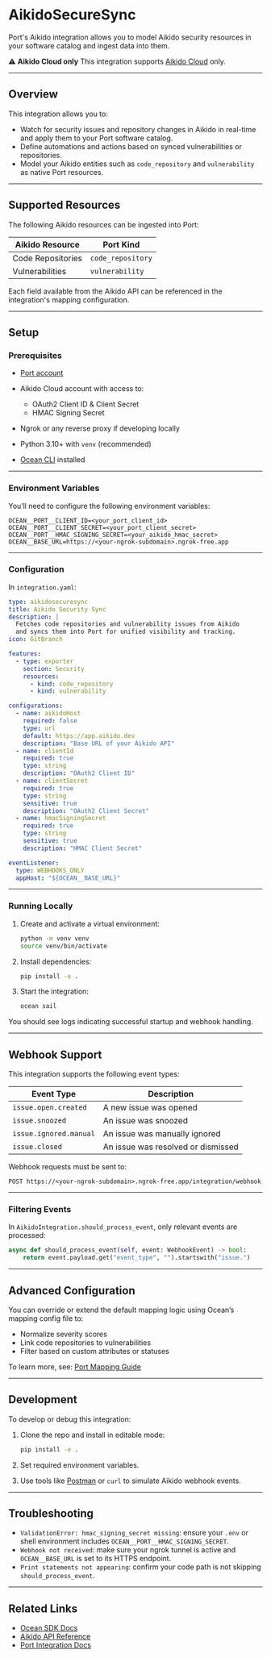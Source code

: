 # AikidoSecureSync

Port's Aikido integration allows you to model Aikido security resources in your software catalog and ingest data into them.

⚠️ **Aikido Cloud only**
This integration supports [Aikido Cloud](https://app.aikido.dev) only.

---

## Overview

This integration allows you to:

* Watch for security issues and repository changes in Aikido in real-time and apply them to your Port software catalog.
* Define automations and actions based on synced vulnerabilities or repositories.
* Model your Aikido entities such as `code_repository` and `vulnerability` as native Port resources.

---

## Supported Resources

The following Aikido resources can be ingested into Port:

| Aikido Resource   | Port Kind         |
| ----------------- | ----------------- |
| Code Repositories | `code_repository` |
| Vulnerabilities   | `vulnerability`   |

Each field available from the Aikido API can be referenced in the integration's mapping configuration.

---

## Setup

### Prerequisites

* [Port account](https://app.port.io)
* Aikido Cloud account with access to:

  * OAuth2 Client ID & Client Secret
  * HMAC Signing Secret
* Ngrok or any reverse proxy if developing locally
* Python 3.10+ with `venv` (recommended)
* [Ocean CLI](https://ocean.getport.io/install-ocean/) installed

---

### Environment Variables

You’ll need to configure the following environment variables:

```env
OCEAN__PORT__CLIENT_ID=<your_port_client_id>
OCEAN__PORT__CLIENT_SECRET=<your_port_client_secret>
OCEAN__PORT__HMAC_SIGNING_SECRET=<your_aikido_hmac_secret>
OCEAN__BASE_URL=https://<your-ngrok-subdomain>.ngrok-free.app
```

---

### Configuration

In `integration.yaml`:

```yaml
type: aikidosecuresync
title: Aikido Security Sync
description: |
  Fetches code repositories and vulnerability issues from Aikido
  and syncs them into Port for unified visibility and tracking.
icon: GitBranch

features:
  - type: exporter
    section: Security
    resources:
      - kind: code_repository
      - kind: vulnerability

configurations:
  - name: aikidoHost
    required: false
    type: url
    default: https://app.aikido.dev
    description: "Base URL of your Aikido API"
  - name: clientId
    required: true
    type: string
    description: "OAuth2 Client ID"
  - name: clientSecret
    required: true
    type: string
    sensitive: true
    description: "OAuth2 Client Secret"
  - name: hmacSigningSecret
    required: true
    type: string
    sensitive: true
    description: "HMAC Client Secret"

eventListener:
  type: WEBHOOKS_ONLY
  appHost: "${OCEAN__BASE_URL}"
```

---

### Running Locally

1. Create and activate a virtual environment:

   ```bash
   python -m venv venv
   source venv/bin/activate
   ```

2. Install dependencies:

   ```bash
   pip install -e .
   ```

3. Start the integration:

   ```bash
   ocean sail
   ```

You should see logs indicating successful startup and webhook handling.

---

## Webhook Support

This integration supports the following event types:

| Event Type             | Description                        |
| ---------------------- | ---------------------------------- |
| `issue.open.created`   | A new issue was opened             |
| `issue.snoozed`        | An issue was snoozed               |
| `issue.ignored.manual` | An issue was manually ignored      |
| `issue.closed`         | An issue was resolved or dismissed |

Webhook requests must be sent to:

```
POST https://<your-ngrok-subdomain>.ngrok-free.app/integration/webhook
```

---

### Filtering Events

In `AikidoIntegration.should_process_event`, only relevant events are processed:

```python
async def should_process_event(self, event: WebhookEvent) -> bool:
    return event.payload.get("event_type", "").startswith("issue.")
```

---

## Advanced Configuration

You can override or extend the default mapping logic using Ocean’s mapping config file to:

* Normalize severity scores
* Link code repositories to vulnerabilities
* Filter based on custom attributes or statuses

To learn more, see: [Port Mapping Guide](https://docs.port.io/build-your-software-catalog/sync-data-to-catalog/#mapping)

---

## Development

To develop or debug this integration:

1. Clone the repo and install in editable mode:

   ```bash
   pip install -e .
   ```

2. Set required environment variables.

3. Use tools like [Postman](https://www.postman.com/) or `curl` to simulate Aikido webhook events.

---

## Troubleshooting

* `ValidationError: hmac_signing_secret missing`: ensure your `.env` or shell environment includes `OCEAN__PORT__HMAC_SIGNING_SECRET`.
* `Webhook not received`: make sure your ngrok tunnel is active and `OCEAN__BASE_URL` is set to its HTTPS endpoint.
* `Print statements not appearing`: confirm your code path is not skipping `should_process_event`.

---

## Related Links

* [Ocean SDK Docs](https://ocean.getport.io)
* [Aikido API Reference](https://docs.aikido.dev)
* [Port Integration Docs](https://docs.port.io)
